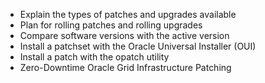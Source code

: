 
* Explain the types of patches and upgrades available
* Plan for rolling patches and rolling upgrades
* Compare software versions with the active version
* Install a patchset with the Oracle Universal Installer (OUI)
* Install a patch with the opatch utility
* Zero-Downtime Oracle Grid Infrastructure Patching